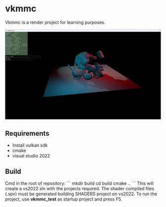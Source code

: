 # vkmmc
Vkmmc is a render project for learning purposes.

![img](/readme_image.png)

## Requirements
* Install vulkan sdk
* cmake
* visual studio 2022
## Build
Cmd in the root of repository:
´´´
mkdir build
cd build
cmake ..
´´´
This will create a vs2022 sln with the projects required.
The shader compiled files (.spv) must be generated building SHADERS project on vs2022.
To run the project, use **vkmmc_test** as startup project and press F5.

